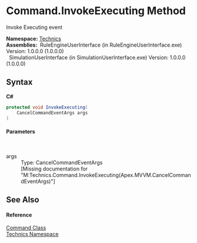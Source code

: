 # Command.InvokeExecuting Method 
 

Invoke Executing event

**Namespace:**&nbsp;<a href="f9f22137-e96e-7e9b-007b-203cf730387b">Technics</a><br />**Assemblies:**&nbsp;&nbsp;RuleEngineUserInterface (in RuleEngineUserInterface.exe) Version: 1.0.0.0 (1.0.0.0)<br />&nbsp;&nbsp;SimulationUserInterface (in SimulationUserInterface.exe) Version: 1.0.0.0 (1.0.0.0)<br />

## Syntax

**C#**<br />
``` C#
protected void InvokeExecuting(
	CancelCommandEventArgs args
)
```


#### Parameters
&nbsp;<dl><dt>args</dt><dd>Type: CancelCommandEventArgs<br />\[Missing <param name="args"/> documentation for "M:Technics.Command.InvokeExecuting(Apex.MVVM.CancelCommandEventArgs)"\]</dd></dl>

## See Also


#### Reference
<a href="d830adc1-f890-c592-73a3-e36bf8c069f5">Command Class</a><br /><a href="f9f22137-e96e-7e9b-007b-203cf730387b">Technics Namespace</a><br />